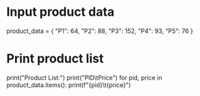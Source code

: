 # Input product data
product_data = {
    "P1": 64,
    "P2": 88,
    "P3": 152,
    "P4": 93,
    "P5": 76
}

# Print product list
print("Product List:")
print("PID\tPrice")
for pid, price in product_data.items():
    print(f"{pid}\t{price}")
